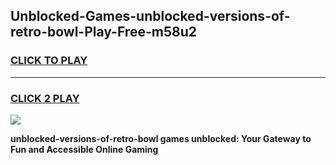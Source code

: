 
## Unblocked-Games-unblocked-versions-of-retro-bowl-Play-Free-m58u2
<h3>
<a href="https://premium76.site?title=unblocked-versions-of-retro-bowl&ref=18A1">CLICK TO PLAY</a></h3>
<hr>

<h3>
<a href="https://premium76.site?title=unblocked-versions-of-retro-bowl&ref=18A1">CLICK 2 PLAY</a>
  
</h3>

<a href="https://premium76.site?title=unblocked-versions-of-retro-bowl&ref=18A1"><img src="https://clearcache.store/games.png"></a>


**unblocked-versions-of-retro-bowl games unblocked: Your Gateway to Fun and Accessible Online Gaming**
